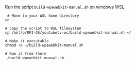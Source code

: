 Run the script `build-wpewebkit-manual.sh` on windows WSL


```shell
 # Move to your WSL home directory
cd ~

# Copy the script to WSL filesystem
cp /mnt/p/RPI-OS/youtubetv-os/build-wpewebkit-manual.sh ~/

# Make it executable
chmod +x ~/build-wpewebkit-manual.sh

# Run it from there
./build-wpewebkit-manual.sh

```